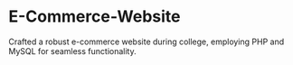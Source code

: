 # E-Commerce-Website
Crafted a robust e-commerce website during college, employing PHP and MySQL for seamless functionality.
